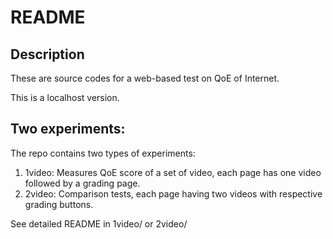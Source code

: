
# README

## Description

These are source codes for a web-based test on QoE of Internet.

This is a localhost version.

## Two experiments: 
The repo contains two types of experiments: 
1. 1video: Measures QoE score of a set of video, each page has one video followed by a grading page.
2. 2video: Comparison tests, each page having two videos with respective grading buttons. 

See detailed README in 1video/ or 2video/ 
